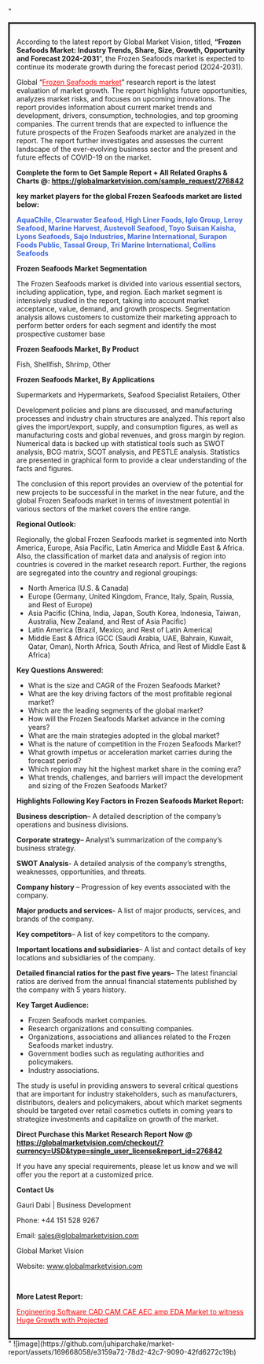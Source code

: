 "<div style='border: 3px solid black; padding: 1em;'>

According to the latest report by Global Market Vision, titled, <strong>“Frozen Seafoods Market: Industry Trends, Share, Size, Growth, Opportunity and Forecast 2024-2031</strong>“, the Frozen Seafoods market is expected to continue its moderate growth during the forecast period (2024-2031).

Global “<a style='color: #ff0000;' href='https://globalmarketvision.com/reports/global-frozen-seafoods-market/276842'>Frozen Seafoods market</a>” research report is the latest evaluation of market growth. The report highlights future opportunities, analyzes market risks, and focuses on upcoming innovations. The report provides information about current market trends and development, drivers, consumption, technologies, and top grooming companies. The current trends that are expected to influence the future prospects of the Frozen Seafoods market are analyzed in the report. The report further investigates and assesses the current landscape of the ever-evolving business sector and the present and future effects of COVID-19 on the market.

<strong>Complete the form to Get Sample Report + All Related Graphs &amp; Charts @: <a style='color: #ff0000;' href='https://globalmarketvision.com/sample_request/276842?utm_source=linkedinPulse&utm_medium=SN&utm_campaign=SN'><strong>https://globalmarketvision.com/sample_request/276842</strong></a></strong>

<strong>key market players for the global Frozen Seafoods market are listed below:</strong>

<strong style='color: #4169e1;'>AquaChile, Clearwater Seafood, High Liner Foods, Iglo Group, Leroy Seafood, Marine Harvest, Austevoll Seafood, Toyo Suisan Kaisha, Lyons Seafoods, Sajo Industries, Marine International, Surapon Foods Public, Tassal Group, Tri Marine International, Collins Seafoods</strong>

<strong>Frozen Seafoods Market Segmentation</strong>

The Frozen Seafoods market is divided into various essential sectors, including application, type, and region. Each market segment is intensively studied in the report, taking into account market acceptance, value, demand, and growth prospects. Segmentation analysis allows customers to customize their marketing approach to perform better orders for each segment and identify the most prospective customer base

<strong>Frozen Seafoods Market, By Product</strong>

Fish, Shellfish, Shrimp, Other

<strong>Frozen Seafoods Market, By Applications</strong>

Supermarkets and Hypermarkets, Seafood Specialist Retailers, Other

Development policies and plans are discussed, and manufacturing processes and industry chain structures are analyzed. This report also gives the import/export, supply, and consumption figures, as well as manufacturing costs and global revenues, and gross margin by region. Numerical data is backed up with statistical tools such as SWOT analysis, BCG matrix, SCOT analysis, and PESTLE analysis. Statistics are presented in graphical form to provide a clear understanding of the facts and figures.

The conclusion of this report provides an overview of the potential for new projects to be successful in the market in the near future, and the global Frozen Seafoods market in terms of investment potential in various sectors of the market covers the entire range.

<strong>Regional Outlook:</strong>

Regionally, the global Frozen Seafoods market is segmented into North America, Europe, Asia Pacific, Latin America and Middle East &amp; Africa. Also, the classification of market data and analysis of region into countries is covered in the market research report. Further, the regions are segregated into the country and regional groupings:
<ul>
  <li>North America (U.S. &amp; Canada)</li>
  <li>Europe (Germany, United Kingdom, France, Italy, Spain, Russia, and Rest of Europe)</li>
  <li>Asia Pacific (China, India, Japan, South Korea, Indonesia, Taiwan, Australia, New Zealand, and Rest of Asia Pacific)</li>
  <li>Latin America (Brazil, Mexico, and Rest of Latin America)</li>
  <li>Middle East &amp; Africa (GCC (Saudi Arabia, UAE, Bahrain, Kuwait, Qatar, Oman), North Africa, South Africa, and Rest of Middle East &amp; Africa)</li>
</ul>
<strong>Key Questions Answered:</strong>
<ul>
  <li>What is the size and CAGR of the Frozen Seafoods Market?</li>
  <li>What are the key driving factors of the most profitable regional market?</li>
  <li>Which are the leading segments of the global market?</li>
  <li>How will the Frozen Seafoods Market advance in the coming years?</li>
  <li>What are the main strategies adopted in the global market?</li>
  <li>What is the nature of competition in the Frozen Seafoods Market?</li>
  <li>What growth impetus or acceleration market carries during the forecast period?</li>
  <li>Which region may hit the highest market share in the coming era?</li>
  <li>What trends, challenges, and barriers will impact the development and sizing of the Frozen Seafoods Market?</li>
</ul>
<strong>Highlights Following Key Factors in Frozen Seafoods Market Report:</strong>

<strong>Business description</strong>– A detailed description of the company’s operations and business divisions.

<strong>Corporate strategy</strong>– Analyst’s summarization of the company’s business strategy.

<strong>SWOT Analysis</strong>- A detailed analysis of the company’s strengths, weaknesses, opportunities, and threats.

<strong>Company history</strong> – Progression of key events associated with the company.

<strong>Major products and services</strong>- A list of major products, services, and brands of the company.

<strong>Key competitors</strong>– A list of key competitors to the company.

<strong>Important locations and subsidiaries</strong>– A list and contact details of key locations and subsidiaries of the company.

<strong>Detailed financial ratios for the past five years</strong>– The latest financial ratios are derived from the annual financial statements published by the company with 5 years history.

<strong>Key Target Audience:</strong>
<ul>
  <li>Frozen Seafoods market companies.</li>
  <li>Research organizations and consulting companies.</li>
  <li>Organizations, associations and alliances related to the Frozen Seafoods market industry.</li>
  <li>Government bodies such as regulating authorities and policymakers.</li>
  <li>Industry associations.</li>
</ul>
The study is useful in providing answers to several critical questions that are important for industry stakeholders, such as manufacturers, distributors, dealers and policymakers, about which market segments should be targeted over retail cosmetics outlets in coming years to strategize investments and capitalize on growth of the market.

<strong>Direct Purchase this Market Research Report Now @ </strong><strong><a style='color: #ff0000;' href='https://globalmarketvision.com/checkout/?currency=USD&type=single_user_license&report_id=276842?utm_source=linkedinPulse&utm_medium=SN&utm_campaign=SN'><strong>https://globalmarketvision.com/checkout/?currency=USD&type=single_user_license&report_id=276842</strong></a></strong>

If you have any special requirements, please let us know and we will offer you the report at a customized price.
<p id='ember58' class='ember-view reader-content-blocks__paragraph'><strong>Contact Us</strong></p>
<p id='ember59' class='ember-view reader-content-blocks__paragraph'>Gauri Dabi | Business Development</p>
<p id='ember60' class='ember-view reader-content-blocks__paragraph'>Phone: +44 151 528 9267</p>
Email: <a href='mailto:sales@globalmarketvision.com'>sales@globalmarketvision.com</a>

Global Market Vision

Website: <a href='http://www.globalmarketvision.com'>www.globalmarketvision.com</a>

&nbsp;

<strong>More Latest Report:</strong>

<a style='color: #ff0000;' href='https://www.linkedin.com/pulse/engineering-software-cad-cam-cae-aec-amp-eda-market-wx35f'>Engineering Software CAD CAM CAE AEC amp EDA Market to witness Huge Growth with Projected</a>

</div>"
![image](https://github.com/juhiparchake/market-report/assets/169668058/e3159a72-78d2-42c7-9090-42fd6272c19b)
